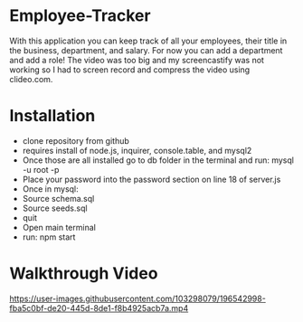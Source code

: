 # Employee-Tracker
With this application you can keep track of all your employees, their title in the business, department, and salary.
For now you can add a department and add a role! The video was too big and my screencastify was not working so I had to screen record and compress the video using clideo.com.

# Installation
* clone repository from github
* requires install of node.js, inquirer, console.table, and mysql2
* Once those are all installed go to db folder in the terminal and run: mysql -u root -p
* Place your password into the password section on line 18 of server.js
* Once in mysql:
* Source schema.sql
* Source seeds.sql
* quit
* Open main terminal
* run: npm start

# Walkthrough Video




https://user-images.githubusercontent.com/103298079/196542998-fba5c0bf-de20-445d-8de1-f8b4925acb7a.mp4



